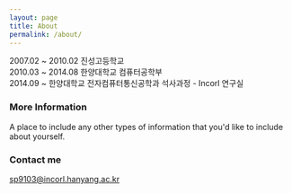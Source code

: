 ```yaml
---
layout: page
title: About
permalink: /about/
---
```


2007.02 ~ 2010.02 진성고등학교<br>
2010.03 ~ 2014.08 한양대학교 컴퓨터공학부<br>
2014.09 ~         한양대학교 전자컴퓨터통신공학과 석사과정 - Incorl 연구실<br>

### More Information

A place to include any other types of information that you'd like to include about yourself.

### Contact me

[sp9103@incorl.hanyang.ac.kr](mailto:email@domain.com)
